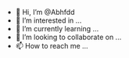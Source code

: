 - 👋 Hi, I’m @Abhfdd
- 👀 I’m interested in ...
- 🌱 I’m currently learning ...
- 💞️ I’m looking to collaborate on ...
- 📫 How to reach me ...

<!---
Abhfdd/Abhfdd is a ✨ special ✨ repository because its `README.md` (this file) appears on your GitHub profile.
You can click the Preview link to take a look at your changes.
--->
